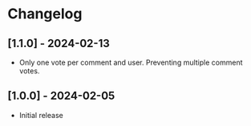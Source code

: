 # Changelog

## [1.1.0] - 2024-02-13

-   Only one vote per comment and user. Preventing multiple comment votes.

## [1.0.0] - 2024-02-05

-   Initial release

